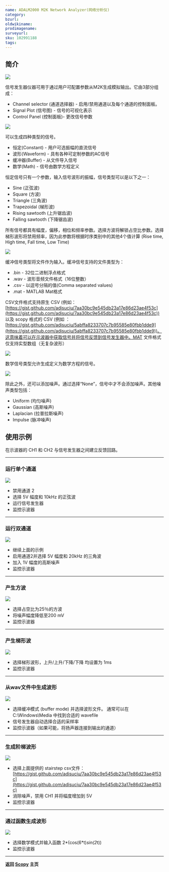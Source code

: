 ```yaml
---
name: ADALM2000 M2K Network Analyzer(网络分析仪)
category: 
bzurl: 
oldwikiname: 
prodimagename:
surveyurl: 
sku: 102991188
tags:
---
```



## 简介

![](https://wiki.analog.com/_media/university/tools/m2k/scopy/scopy_2018-05-16_14-57-31.png?w=600&tok=e70c6f)

信号发生器仪器可用于通过用户可配置参数从M2K生成模拟输出。它由3部分组成：

- Channel selector (通道选择器) - 启用/禁用通道以及每个通道的控制面板。
- Signal Plot (信号图) - 信号的可视化表示
- Control Panel (控制面板)- 更改信号参数


![](https://wiki.analog.com/_media/university/tools/m2k/scopy/scopy_2018-05-16_15-25-53.png)

可以生成四种类型的信号。

- 恒定(Constant) - 用户可选振幅的直流信号
- 波形(Waveform) - 具有各种可定制参数的AC信号
- 缓冲器(Buffer) - 从文件导入信号
- 数学(Math) - 信号由数学方程定义


恒定信号只有一个参数，输入信号波形的振幅，信号类型可以是以下之一：

- Sine (正弦波)
- Square (方波)
- Triangle (三角波)
- Trapezoidal (梯形波)
- Rising sawtooth (上升锯齿波)
- Falling sawtooth (下降锯齿波)


所有信号都具有幅度，偏移，相位和频率参数。选择方波将解锁占空比参数。选择梯形波形将禁用频率，因为此参数将根据时序类别中的其他4个值计算 (Rise time, High time, Fall time, Low Time)

![](https://wiki.analog.com/_media/university/tools/m2k/scopy/scopy_2018-05-16_15-29-24.png)




缓冲信号类型将文件作为输入。缓冲信号支持的文件类型为：  

- .bin - 32位二进制浮点格式
- .wav - 波形音频文件格式（16位整数）
- .csv - 以逗号分隔的值(Comma separated values)
- .mat - MATLAB Mat格式


CSV文件格式支持原生 CSV (例如：[https://gist.github.com/adisuciu/7aa30bc9e545db23a17e86d23ae4f53c](https://gist.github.com/adisuciu/7aa30bc9e545db23a17e86d23ae4f53c)) 以及 scopy 格式的 CSV (例如 ：[https://gist.github.com/adisuciu/5abffa8233707c7b95585e80fbb1dde9](https://gist.github.com/adisuciu/5abffa8233707c7b95585e80fbb1dde9))。这意味着可以在示波器中获取信号并将信号反馈到信号发生器中。MAT 文件格式仅支持实型数组（无复杂波形）


![](https://wiki.analog.com/_media/university/tools/m2k/scopy/scopy_2018-05-16_16-06-06.png?w=600&tok=99c7a6)

数学信号类型允许生成定义为数学方程的信号。


![](https://wiki.analog.com/_media/university/tools/m2k/scopy/scopy_2018-05-16_15-25-02.png)


除此之外，还可以添加噪声。通过选择“None”，信号中才不会添加噪声。其他噪声类型包括：

- Uniform (均匀噪声)
- Gaussian (高斯噪声)
- Laplacian (拉普拉斯噪声)
- Impulse (脉冲噪声)




## 使用示例

在示波器的 CH1 和 CH2 与信号发生器之间建立反馈回路。

-----

### 运行单个通道

![](https://wiki.analog.com/_media/university/tools/m2k/scopy/scopy_2018-05-16_17-25-33.png?cache=&w=900&h=610&tok=7ce312)


- 禁用通道 2
- 选择 5V 幅度和 10kHz 的正弦波
- 运行信号发生器
- 监控示波器


------


### 运行双通道


![](https://wiki.analog.com/_media/university/tools/m2k/scopy/scopy_2018-05-16_17-30-13.png?cache=&w=900&h=607&tok=bae3f8)

- 继续上面的示例
- 启用通道2并选择 5V 幅度和 20kHz 的三角波
- 加入 1V 幅度的高斯噪声
- 监控示波器


-------

### 产生方波

![](https://wiki.analog.com/_media/university/tools/m2k/scopy/scopy_2018-05-16_17-33-14.png?cache=&w=900&h=615&tok=835516)


- 选择占空比为25％的方波
- 将噪声幅度降低至200 mV
- 监控示波器


-------

### 产生梯形波

![](https://wiki.analog.com/_media/university/tools/m2k/scopy/scopy_2018-05-16_17-34-52.png?cache=&w=900&h=613&tok=3ffab2)


- 选择梯形波形，上升/上升/下降/下降 均设置为 1ms
- 监控示波器


------

### 从wav文件中生成波形

![](https://wiki.analog.com/_media/university/tools/m2k/scopy/scopy_2018-05-16_17-36-05.png?cache=&w=900&h=614&tok=8c08f0)


- 选择缓冲模式 (buffer mode) 并选择波形文件。 通常可以在 C:\Windows\Media 中找到合适的 wavefile
- 信号发生器自动选择合适的采样率
- 监控示波器（如果可能，将扬声器连接到输出的通道）


-----


### 生成阶梯波形

![](https://wiki.analog.com/_media/university/tools/m2k/scopy/scopy_2018-05-16_17-38-32.png?cache=&w=900&h=613&tok=87a219)


- 选择上面提供的 stairstep csv文件：[https://gist.github.com/adisuciu/7aa30bc9e545db23a17e86d23ae4f53c](https://gist.github.com/adisuciu/7aa30bc9e545db23a17e86d23ae4f53c)
- 消除噪声，禁用 CH1 并将幅度增加到 5V
- 监控示波器

------

### 通过函数生成波形

![](https://wiki.analog.com/_media/university/tools/m2k/scopy/scopy_2018-05-16_17-39-23.png?cache=&w=900&h=614&tok=95ec0f)


- 选择数学模式并输入函数 2*(cos(6*t)*sin(2*t))
- 监控示波器



------


**返回 [Scopy](http://wiki.seeedstudio.com/cn/ADALM2000-M2K-Scopy) 主页**